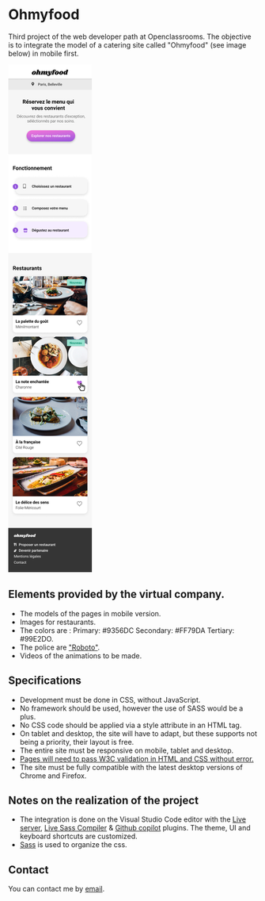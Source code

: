 # Ohmyfood

Third project of the web developer path at Openclassrooms. The objective is to integrate the model of a catering site called "Ohmyfood" (see image below) in mobile first.

![Ohmyfood mobile mockup](./img/maquettes/Accueil.png)

## Elements provided by the virtual company.

- The models of the pages in mobile version.
- Images for restaurants.
- The colors are : Primary: #9356DC Secondary: #FF79DA Tertiary: #99E2DO.
- The police are ["Roboto"](https://fonts.google.com/specimen/Roboto).
- Videos of the animations to be made.

## Specifications

- Development must be done in CSS, without JavaScript.
- No framework should be used, however the use of SASS would be a plus.
- No CSS code should be applied via a style attribute in an HTML tag.
- On tablet and desktop, the site will have to adapt, but these supports not being a priority, their layout is free.
- The entire site must be responsive on mobile, tablet and desktop.
- [Pages will need to pass W3C validation in HTML and CSS without error.](https://validator.w3.org)
- The site must be fully compatible with the latest desktop versions of Chrome and Firefox.

## Notes on the realization of the project

- The integration is done on the Visual Studio Code editor with the [Live server](https://marketplace.visualstudio.com/items?itemName=ritwickdey.LiveServer), [Live Sass Compiler](https://marketplace.visualstudio.com/items?itemName=ritwickdey.live-sass) & [Github copilot](https://copilot.github.com/) plugins. The theme, UI and keyboard shortcuts are customized.
- [Sass](https://sass-lang.com) is used to organize the css.

## Contact

You can contact me by [email](jeremy.lorette@outlook.com).
